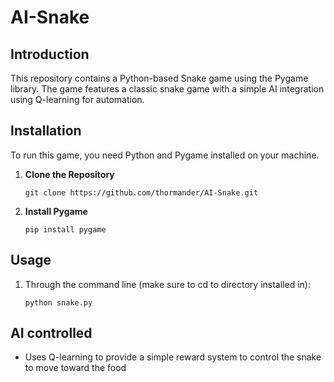 # AI-Snake
## Introduction
This repository contains a Python-based Snake game using the Pygame library. The game features a classic snake game with a simple AI integration using Q-learning for automation.

## Installation
To run this game, you need Python and Pygame installed on your machine.

1. **Clone the Repository**
    ```
    git clone https://github.com/thormander/AI-Snake.git
    ```
2. **Install Pygame**
    ```
    pip install pygame
    ```

## Usage
1. Through the command line (make sure to cd to directory installed in):
   ```
   python snake.py
   ```

## AI controlled
- Uses Q-learning to provide a simple reward system to control the snake to move toward the food
